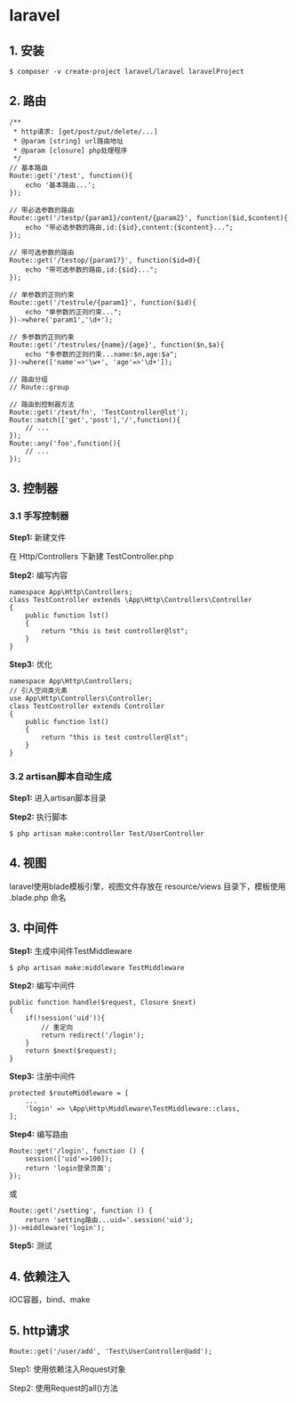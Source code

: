 # laravel

## 1. 安装

```
$ composer -v create-project laravel/laravel laravelProject
```

## 2. 路由

```
/**
 * http请求: [get/post/put/delete/...]
 * @param [string] url路由地址
 * @param [closure] php处理程序 
 */
// 基本路由
Route::get('/test', function(){
    echo '基本路由...';
});

// 带必选参数的路由
Route::get('/testp/{param1}/content/{param2}', function($id,$content){
    echo "带必选参数的路由,id:{$id},content:{$content}...";
});

// 带可选参数的路由
Route::get('/testop/{param1?}', function($id=0){
    echo "带可选参数的路由,id:{$id}...";
});

// 单参数的正则约束
Route::get('/testrule/{param1}', function($id){
    echo "单参数的正则约束...";
})->where('param1','\d+');

// 多参数的正则约束
Route::get('/testrules/{name}/{age}', function($n,$a){
    echo "多参数的正则约束...name:$n,age:$a";
})->where(['name'=>'\w+', 'age'=>'\d+']);

// 路由分组
// Route::group

// 路由到控制器方法
Route::get('/test/fn', 'TestController@lst');
Route::match(['get','post'],'/',function(){
    // ...
});
Route::any('foo',function(){
    // ...
});
```

## 3. 控制器

### 3.1 手写控制器

**Step1:** 新建文件

在 Http/Controllers 下新建 TestController.php

**Step2:** 编写内容

```
namespace App\Http\Controllers;
class TestController extends \App\Http\Controllers\Controller 
{
    public function lst()
    {
        return "this is test controller@lst";
    }
}
```

**Step3:** 优化

```
namespace App\Http\Controllers;
// 引入空间类元素
use App\Http\Controllers\Controller;
class TestController extends Controller
{
    public function lst()
    {
        return "this is test controller@lst";
    }
}
```

### 3.2 artisan脚本自动生成

**Step1:** 进入artisan脚本目录

**Step2:** 执行脚本

```
$ php artisan make:controller Test/UserController
```

## 4. 视图

laravel使用blade模板引擎，视图文件存放在 resource/views 目录下，模板使用 .blade.php 命名









## 3. 中间件

**Step1:** 生成中间件TestMiddleware

```
$ php artisan make:middleware TestMiddleware
```

**Step2:** 编写中间件

```
public function handle($request, Closure $next)
{
	if(!session('uid')){
		// 重定向
		return redirect('/login');
	}
	return $next($request);
}
```

**Step3:** 注册中间件

```
protected $routeMiddleware = [
	...
	'login' => \App\Http\Middleware\TestMiddleware::class,
];
```

**Step4:** 编写路由

```
Route::get('/login', function () {
    session(['uid'=>100]);
    return 'login登录页面';
});
```

或

```
Route::get('/setting', function () {
    return 'setting路由...uid='.session('uid');
})->middleware('login');
```

**Step5:** 测试

## 4. 依赖注入

IOC容器，bind、make

## 5. http请求

```
Route::get('/user/add', 'Test\UserController@add');
```



Step1: 使用依赖注入Request对象



Step2: 使用Request的all()方法



